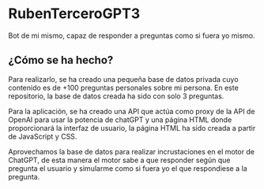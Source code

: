 # RubenTerceroGPT3
Bot de mi mismo, capaz de responder a preguntas como si fuera yo mismo.

## ¿Cómo se ha hecho?
Para realizarlo, se ha creado una pequeña base de datos privada cuyo contenido es de +100 preguntas personales sobre mi persona. En este repositorio, la base de datos creada ha sido con solo 3 preguntas.

Para la aplicación, se ha creado una API que actúa como proxy de la API de OpenAI para usar la potencia de chatGPT y una página HTML donde proporcionará la interfaz de usuario, la página HTML ha sido creada a partir de JavaScript y CSS.

Aprovechamos la base de datos para realizar incrustaciones en el motor de ChatGPT, de esta manera el motor sabe a que responder según que pregunta el usuario y simularme como si fuera yo el que respondiese a la pregunta.
